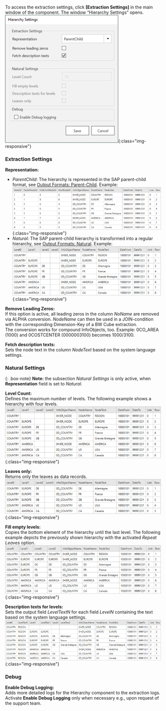 To access the extraction settings, click **[Extraction Settings]** in the main window of the component. The window “Hierarchy Settings” opens.<br>
![Hierarchies-Settings](/img/content/Hierarchy-settings.png){:class="img-responsive"}

### Extraction Settings
**Representation:** 
- *ParentChild*: The hierarchy is represented in the SAP parent-child format, see [Output Formats: Parent-Child](./table-output#parent-child-format). Example:<br>
![Hierarchies-Parent-Child](/img/content/Hierarchy-Table-Output-Result.png){:class="img-responsive"}
- *Natural*: The SAP parent-child hierarchy is transformed into a regular hierarchy, see [Output Formats: Natural](./table-output#natural-format). Example:<br>
![Hierarchy-Parent-Child-Natural](/img/content/Hierarchy-Parent-Child-Natural.png){:class="img-responsive"}

**Remove Leading Zeros:**<br>
If this option is active, all leading zeros in the column *NoName* are removed via ALPHA conversion.
*NodeName* can then be used in a JOIN-condition with the corresponding Dimension-Key of a BW Cube extraction.<br>
The conversion works for compound InfoObjects, too. 
Example: 0CO_AREA (1000) and 0COSTCENTER (0000003100) becomes 1000/3100.

**Fetch description texts:**<br>
Sets the node text in the column *NodeText* based on the system language settings. 

### Natural Settings

{: .box-note}
**Note:** the subsection *Natural Settings* is only active, when **Representation** field is set to *Natural*.

**Level Count:** <br>
Defines the maximum number of levels. The following example shows a hierarchy with four levels. <br>
![Hierarchy-Parent-Child-Natural](/img/content/Hierarchy-Parent-Child-Natural.png){:class="img-responsive"}

**Leaves only:**<br>
Returns only the leaves as data records.<br>
![Hierarchy-Leaves-Only](/img/content/Hierarchy-leaves-only.png){:class="img-responsive"}

**Fill empty levels:**  <br>
Copies the bottom element of the hierarchy until the last level.
The following example depicts the previously shown hierarchy with the activated *Repeat Leaves* option.<br>
![Hierarchy-Parent-Child-Repeat](/img/content/Hierarchy-Parent-Child-Repeat.png){:class="img-responsive"}

**Description texts for levels:**<br>
Sets the output field *LevelTextN* for each field *LevelN* containing the text based on the system language settings.<br>
![Hierarchy-Description-Texts](/img/content/Hierarchy-description-texts.png){:class="img-responsive"}

### Debug

**Enable Debug Logging:**<br>
Adds more detailed logs for the Hierarchy component to the extraction logs. Activate **Enable Debug Logging** only when necessary e.g., upon request of the support team.